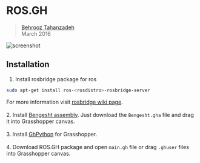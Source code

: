 # ROS.GH

> [Behrooz Tahanzadeh](http://b-tz.com)<br/>
> March 2016<br/>

![screenshot](https://raw.githubusercontent.com/behrooz-tahanzadeh/ROS.GH/master/assets/cover.gif)

Installation
-----
1. Install rosbridge package for ros
```bash
sudo apt-get install ros-<rosdistro>-rosbridge-server
```
For more information visit [rosbridge wiki page](http://wiki.ros.org/rosbridge_suite).
<br/><br/>
2. Install [Bengesht assembly](http://www.food4rhino.com/project/bengesht). Just download the `Bengesht.gha` file and drag it into Grasshopper canvas.
<br/><br/>
3. Install [GhPython](http://www.food4rhino.com/project/ghpython?etx) for Grasshopper.
<br/><br/>
4. Download ROS.GH package and open `main.gh` file or drag `.ghuser` files into Grasshopper canvas.
